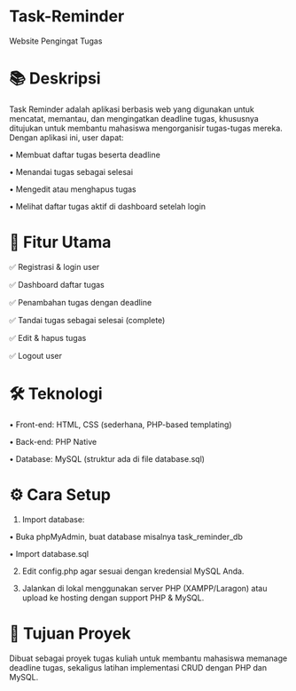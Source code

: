 # Task-Reminder
Website Pengingat Tugas 

# 📚 Deskripsi
Task Reminder adalah aplikasi berbasis web yang digunakan untuk mencatat, memantau, dan mengingatkan deadline tugas, khususnya ditujukan untuk membantu mahasiswa mengorganisir tugas-tugas mereka. Dengan aplikasi ini, user dapat:

• Membuat daftar tugas beserta deadline

• Menandai tugas sebagai selesai

• Mengedit atau menghapus tugas

• Melihat daftar tugas aktif di dashboard setelah login

# 🚀 Fitur Utama

✅ Registrasi & login user

✅ Dashboard daftar tugas

✅ Penambahan tugas dengan deadline

✅ Tandai tugas sebagai selesai (complete)

✅ Edit & hapus tugas

✅ Logout user


# 🛠 Teknologi

• Front-end: HTML, CSS (sederhana, PHP-based templating)

• Back-end: PHP Native

• Database: MySQL (struktur ada di file database.sql)

# ⚙️ Cara Setup
1. Import database:

  • Buka phpMyAdmin, buat database misalnya task_reminder_db

  • Import database.sql

2. Edit config.php agar sesuai dengan kredensial MySQL Anda.

3. Jalankan di lokal menggunakan server PHP (XAMPP/Laragon) atau upload ke hosting dengan support PHP & MySQL.

# 🎯 Tujuan Proyek

Dibuat sebagai proyek tugas kuliah untuk membantu mahasiswa memanage deadline tugas, sekaligus latihan implementasi CRUD dengan PHP dan MySQL.
